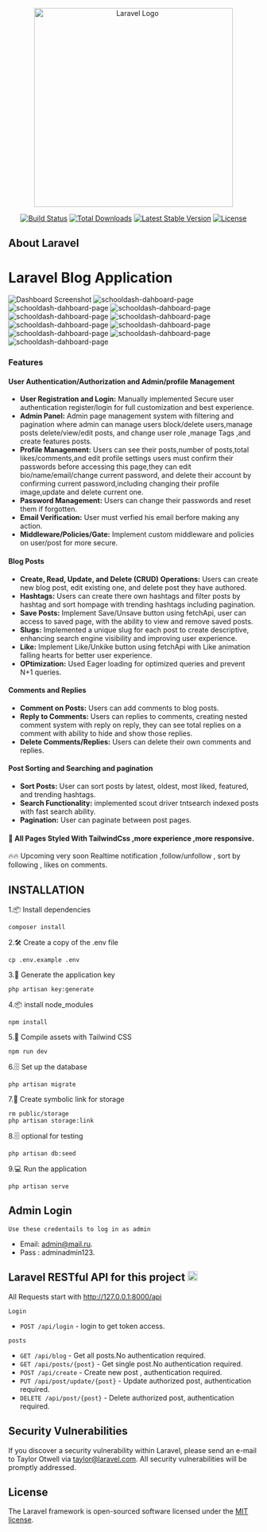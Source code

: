 <p align="center"><a href="https://laravel.com" target="_blank"><img src="https://raw.githubusercontent.com/laravel/art/master/logo-lockup/5%20SVG/2%20CMYK/1%20Full%20Color/laravel-logolockup-cmyk-red.svg" width="400" alt="Laravel Logo"></a></p>

<p align="center">
<a href="https://github.com/laravel/framework/actions"><img src="https://github.com/laravel/framework/workflows/tests/badge.svg" alt="Build Status"></a>
<a href="https://packagist.org/packages/laravel/framework"><img src="https://img.shields.io/packagist/dt/laravel/framework" alt="Total Downloads"></a>
<a href="https://packagist.org/packages/laravel/framework"><img src="https://img.shields.io/packagist/v/laravel/framework" alt="Latest Stable Version"></a>
<a href="https://packagist.org/packages/laravel/framework"><img src="https://img.shields.io/packagist/l/laravel/framework" alt="License"></a>
</p>

## About Laravel
# Laravel Blog Application
 ![Dashboard Screenshot](https://i.postimg.cc/wTzCLcrg/127-0-0-1-8000-7.png)
![schooldash-dahboard-page](https://i.postimg.cc/nhQ7G8RP/127-0-0-1-8000-post-using-tailwindcss-8.png)
![schooldash-dahboard-page](https://i.postimg.cc/hGDDPTd1/Screenshot-2025-04-25-153635.png)
![schooldash-dahboard-page](https://i.postimg.cc/qBxC0ZBV/Screenshot-2025-04-22-202005.png)
![schooldash-dahboard-page](https://i.postimg.cc/VLK3wzNP/127-0-0-1-8000-create-2.png)
![schooldash-dahboard-page](https://i.postimg.cc/VvqskRD4/Screenshot-2025-04-25-203645.png)
![schooldash-dahboard-page](https://i.postimg.cc/jdLLd6cV/Screenshot-2024-10-22-212650.png)
![schooldash-dahboard-page](https://i.postimg.cc/W15nZy2V/Screenshot-2024-10-29-024842.png)
![schooldash-dahboard-page](https://i.postimg.cc/R02w63yk/Screenshot-2025-04-22-201152.png)
![schooldash-dahboard-page](https://i.postimg.cc/k5RbmJGf/Screenshot-2025-04-22-202407.png)
![schooldash-dahboard-page](https://i.postimg.cc/FzNd30ZB/Screenshot-2025-04-22-201238.png)



### Features

#### User Authentication/Authorization and Admin/profile Management
- **User Registration and Login:** Manually implemented Secure user authentication register/login for full customization and best experience.
- **Admin Panel:** Admin page management system with filtering and pagination where admin can manage users block/delete users,manage posts delete/view/edit posts, and change user role ,manage Tags ,and create features posts.
- **Profile Management:** Users can see their posts,number of posts,total likes/comments,and edit profile settings users must confirm their passwords before accessing this page,they can edit bio/name/email/change current password, and delete their account by confirming current password,including changing their profile image,update and delete current one.
- **Password Management:** Users can change their passwords and reset them if forgotten.
- **Email Verification:** User must verfied his email berfore making any action.
- **Middleware/Policies/Gate:** Implement custom middleware and policies on user/post for more secure.

#### Blog Posts
- **Create, Read, Update, and Delete (CRUD) Operations:** Users can create new blog post, edit existing one, and delete post they have authored.
- **Hashtags:** Users can create there own hashtags and filter posts by hashtag and sort hompage with trending hashtags including pagination.
- **Save Posts:** Implement Save/Unsave button using fetchApi, user can access to saved page, with the ability to view and remove saved posts.
- **Slugs:** Implemented a unique slug for each post to create descriptive, enhancing search engine visibility and improving user experience.
- **Like:** Implement Like/Unkike button using fetchApi with Like animation falling hearts for better user experience. 
- **OPtimization:** Used Eager loading for optimized queries and prevent N+1 queries.

#### Comments and Replies
- **Comment on Posts:** Users can add comments to blog posts.
- **Reply to Comments:** Users can replies to comments, creating nested comment system with reply on reply, they can see total replies on a comment with ability to hide and show those replies.
- **Delete Comments/Replies:** Users can delete their own comments and replies.

#### Post Sorting and Searching and pagination
- **Sort Posts:** User can sort posts by latest, oldest, most liked, featured, and trending hashtags.
- **Search Functionality:** implemented scout driver tntsearch indexed posts with fast search ability.
- **Pagination:** User can paginate between post pages. 

#### 🚀 All Pages Styled With TailwindCss ,more experience ,more responsive.
🔥🔥 Upcoming very soon Realtime notification ,follow/unfollow , sort by following , likes on comments.

## INSTALLATION
1.📦 Install dependencies
```
composer install
```
2.🛠️ Create a copy of the .env file
```
cp .env.example .env
```
3.🔑 Generate the application key
```
php artisan key:generate
```
4.📦 install node_modules
```
npm install
```
5.🚀 Compile assets with Tailwind CSS
```
npm run dev
```
6.🗄️ Set up the database
```
php artisan migrate
```
7.🔗 Create symbolic link for storage
```
rm public/storage
php artisan storage:link
```
8.🗄️ optional for testing 
```
php artisan db:seed
```
9.💻 Run the application
```
php artisan serve
```
## Admin Login
`Use these credentails to log in as admin`


- Email: admin@mail.ru.
- Pass : adminadmin123.

## Laravel RESTful API for this project <img height="20" src="https://upload.wikimedia.org/wikipedia/commons/thumb/9/9a/Laravel.svg/1200px-Laravel.svg.png" />

All Requests start with http://127.0.0.1:8000/api

`Login`

- `POST /api/login` - login to get token access.

 `posts`
- `GET /api/blog` - Get all posts.No authentication required.
- `GET /api/posts/{post}` - Get single post.No authentication required.
- `POST /api/create` - Create new post , authentication required.
- `PUT /api/post/update/{post}` - Update authorized post, authentication required.
- `DELETE /api/post/{post}` - Delete authorized post, authentication required.

## Security Vulnerabilities

If you discover a security vulnerability within Laravel, please send an e-mail to Taylor Otwell via [taylor@laravel.com](mailto:taylor@laravel.com). All security vulnerabilities will be promptly addressed.

## License

The Laravel framework is open-sourced software licensed under the [MIT license](https://opensource.org/licenses/MIT).
